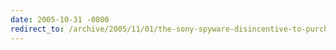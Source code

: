 ```yaml
---
date: 2005-10-31 -0800
redirect_to: /archive/2005/11/01/the-sony-spyware-disincentive-to-purchase-legal-music.aspx/
---
```


